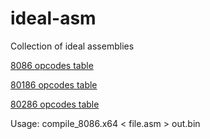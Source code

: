 # ideal-asm
Collection of ideal assemblies

[8086 opcodes table](https://alexey1994.github.io/ideal-asm/8086/opcodes.html)

[80186 opcodes table](https://alexey1994.github.io/ideal-asm/80186/opcodes.html)

[80286 opcodes table](https://alexey1994.github.io/ideal-asm/80286/opcodes.html)

Usage: compile_8086.x64 < file.asm > out.bin
